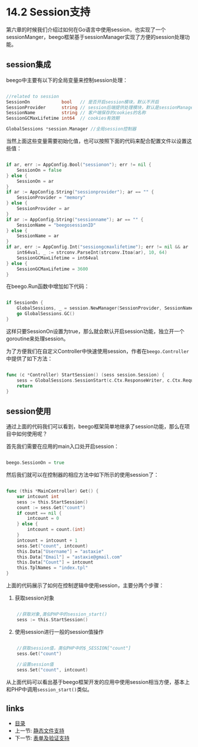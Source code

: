 # 14.2 Session支持
第六章的时候我们介绍过如何在Go语言中使用session，也实现了一个sessionManger，beego框架基于sessionManager实现了方便的session处理功能。

## session集成
beego中主要有以下的全局变量来控制session处理：
```Go

//related to session 
SessionOn            bool   // 是否开启session模块，默认不开启
SessionProvider      string // session后端提供处理模块，默认是sessionManager支持的memory
SessionName          string // 客户端保存的cookies的名称
SessionGCMaxLifetime int64  // cookies有效期

GlobalSessions *session.Manager //全局session控制器
```	
当然上面这些变量需要初始化值，也可以按照下面的代码来配合配置文件以设置这些值：
```Go

if ar, err := AppConfig.Bool("sessionon"); err != nil {
	SessionOn = false
} else {
	SessionOn = ar
}
if ar := AppConfig.String("sessionprovider"); ar == "" {
	SessionProvider = "memory"
} else {
	SessionProvider = ar
}
if ar := AppConfig.String("sessionname"); ar == "" {
	SessionName = "beegosessionID"
} else {
	SessionName = ar
}
if ar, err := AppConfig.Int("sessiongcmaxlifetime"); err != nil && ar != 0 {
	int64val, _ := strconv.ParseInt(strconv.Itoa(ar), 10, 64)
	SessionGCMaxLifetime = int64val
} else {
	SessionGCMaxLifetime = 3600
}	
```	
在beego.Run函数中增加如下代码：
```Go

if SessionOn {
	GlobalSessions, _ = session.NewManager(SessionProvider, SessionName, SessionGCMaxLifetime)
	go GlobalSessions.GC()
}
```	
这样只要SessionOn设置为true，那么就会默认开启session功能，独立开一个goroutine来处理session。

为了方便我们在自定义Controller中快速使用session，作者在`beego.Controller`中提供了如下方法：
```Go

func (c *Controller) StartSession() (sess session.Session) {
	sess = GlobalSessions.SessionStart(c.Ctx.ResponseWriter, c.Ctx.Request)
	return
}		
```
## session使用
通过上面的代码我们可以看到，beego框架简单地继承了session功能，那么在项目中如何使用呢？

首先我们需要在应用的main入口处开启session：
```Go

beego.SessionOn = true
```	

然后我们就可以在控制器的相应方法中如下所示的使用session了：		
```Go

func (this *MainController) Get() {
	var intcount int
	sess := this.StartSession()
	count := sess.Get("count")
	if count == nil {
		intcount = 0
	} else {
		intcount = count.(int)
	}
	intcount = intcount + 1
	sess.Set("count", intcount)
	this.Data["Username"] = "astaxie"
	this.Data["Email"] = "astaxie@gmail.com"
	this.Data["Count"] = intcount
	this.TplNames = "index.tpl"
}
```
上面的代码展示了如何在控制逻辑中使用session，主要分两个步骤：

1. 获取session对象

```Go

	//获取对象,类似PHP中的session_start()
	sess := this.StartSession()
```

2. 使用session进行一般的session值操作

```Go

	//获取session值，类似PHP中的$_SESSION["count"]
	sess.Get("count")
	
	//设置session值
	sess.Set("count", intcount)
```	
从上面代码可以看出基于beego框架开发的应用中使用session相当方便，基本上和PHP中调用`session_start()`类似。


## links
   * [目录](<preface.md>)
   * 上一节: [静态文件支持](<14.1.md>)
   * 下一节: [表单及验证支持](<14.3.md>)